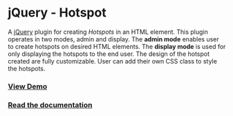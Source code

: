 jQuery - Hotspot
================

A [jQuery](http://www.jquery.com) plugin for creating *Hotspots* in an HTML element. This plugin operates in two modes, admin and display. The **admin mode** enables user to create hotspots on desired HTML elements. The **display mode** is used for only displaying the hotspots to the end user. The design of the hotspot created are fully customizable. User can add their own CSS class to style the hotspots.

### [View Demo](https://anhee.github.io/jquery-hotspot/demo.html)

### [Read the documentation](https://anhee.github.io/jquery-hotspot/)
